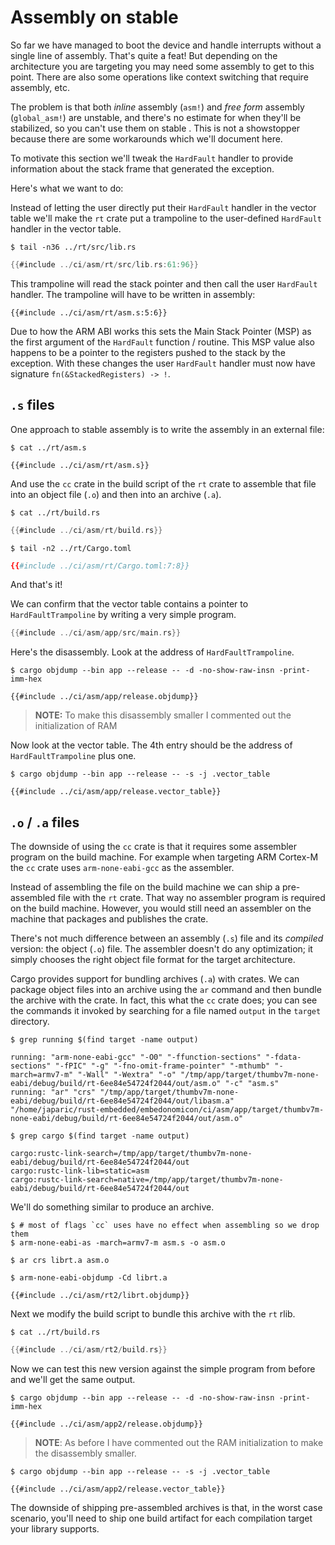 # Assembly on stable

So far we have managed to boot the device and handle interrupts without a single
line of assembly. That's quite a feat! But depending on the architecture you are
targeting you may need some assembly to get to this point. There are also some
operations like context switching that require assembly, etc.

The problem is that both *inline* assembly (`asm!`) and *free form* assembly
(`global_asm!`) are unstable, and there's no estimate for when they'll be
stabilized, so you can't use them on stable . This is not a showstopper because
there are some workarounds which we'll document here.

To motivate this section we'll tweak the `HardFault` handler to provide
information about the stack frame that generated the exception.

Here's what we want to do:

Instead of letting the user directly put their `HardFault` handler in the vector
table we'll make the `rt` crate put a trampoline to the user-defined `HardFault`
handler in the vector table.

``` console
$ tail -n36 ../rt/src/lib.rs
```

``` rust
{{#include ../ci/asm/rt/src/lib.rs:61:96}}
```

This trampoline will read the stack pointer and then call the user `HardFault`
handler. The trampoline will have to be written in assembly:

``` armasm
{{#include ../ci/asm/rt/asm.s:5:6}}
```

Due to how the ARM ABI works this sets the Main Stack Pointer (MSP) as the first
argument of the `HardFault` function / routine. This MSP value also happens to
be a pointer to the registers pushed to the stack by the exception. With these
changes the user `HardFault` handler must now have signature
`fn(&StackedRegisters) -> !`.

## `.s` files

One approach to stable assembly is to write the assembly in an external file:

``` console
$ cat ../rt/asm.s
```

``` armasm
{{#include ../ci/asm/rt/asm.s}}
```

And use the `cc` crate in the build script of the `rt` crate to assemble that
file into an object file (`.o`) and then into an archive (`.a`).

``` console
$ cat ../rt/build.rs
```

``` rust
{{#include ../ci/asm/rt/build.rs}}
```

``` console
$ tail -n2 ../rt/Cargo.toml
```

``` toml
{{#include ../ci/asm/rt/Cargo.toml:7:8}}
```

And that's it!

We can confirm that the vector table contains a pointer to `HardFaultTrampoline`
by writing a very simple program.

``` rust
{{#include ../ci/asm/app/src/main.rs}}
```

Here's the disassembly. Look at the address of `HardFaultTrampoline`.

``` console
$ cargo objdump --bin app --release -- -d -no-show-raw-insn -print-imm-hex
```

``` text
{{#include ../ci/asm/app/release.objdump}}
```

> **NOTE:** To make this disassembly smaller I commented out the initialization
> of RAM

Now look at the vector table. The 4th entry should be the address of
`HardFaultTrampoline` plus one.

``` console
$ cargo objdump --bin app --release -- -s -j .vector_table
```

``` text
{{#include ../ci/asm/app/release.vector_table}}
```

## `.o` / `.a` files

The downside of using the `cc` crate is that it requires some assembler program
on the build machine. For example when targeting ARM Cortex-M the `cc` crate
uses `arm-none-eabi-gcc` as the assembler.

Instead of assembling the file on the build machine we can ship a pre-assembled
file with the `rt` crate. That way no assembler program is required on the build
machine. However, you would still need an assembler on the machine that packages
and publishes the crate.

There's not much difference between an assembly (`.s`) file and its *compiled*
version: the object (`.o`) file. The assembler doesn't do any optimization; it
simply chooses the right object file format for the target architecture.

Cargo provides support for bundling archives (`.a`) with crates. We can package
object files into an archive using the `ar` command and then bundle the archive
with the crate. In fact, this what the `cc` crate does; you can see the commands
it invoked by searching for a file named `output` in the `target` directory.

``` console
$ grep running $(find target -name output)
```

``` text
running: "arm-none-eabi-gcc" "-O0" "-ffunction-sections" "-fdata-sections" "-fPIC" "-g" "-fno-omit-frame-pointer" "-mthumb" "-march=armv7-m" "-Wall" "-Wextra" "-o" "/tmp/app/target/thumbv7m-none-eabi/debug/build/rt-6ee84e54724f2044/out/asm.o" "-c" "asm.s"
running: "ar" "crs" "/tmp/app/target/thumbv7m-none-eabi/debug/build/rt-6ee84e54724f2044/out/libasm.a" "/home/japaric/rust-embedded/embedonomicon/ci/asm/app/target/thumbv7m-none-eabi/debug/build/rt-6ee84e54724f2044/out/asm.o"
```

``` console
$ grep cargo $(find target -name output)
```

``` tetx
cargo:rustc-link-search=/tmp/app/target/thumbv7m-none-eabi/debug/build/rt-6ee84e54724f2044/out
cargo:rustc-link-lib=static=asm
cargo:rustc-link-search=native=/tmp/app/target/thumbv7m-none-eabi/debug/build/rt-6ee84e54724f2044/out
```

We'll do something similar to produce an archive.

``` console
$ # most of flags `cc` uses have no effect when assembling so we drop them
$ arm-none-eabi-as -march=armv7-m asm.s -o asm.o

$ ar crs librt.a asm.o

$ arm-none-eabi-objdump -Cd librt.a
```

``` text
{{#include ../ci/asm/rt2/librt.objdump}}
```

Next we modify the build script to bundle this archive with the `rt` rlib.

``` console
$ cat ../rt/build.rs
```

``` rust
{{#include ../ci/asm/rt2/build.rs}}
```

Now we can test this new version against the simple program from before and
we'll get the same output.

``` console
$ cargo objdump --bin app --release -- -d -no-show-raw-insn -print-imm-hex
```

``` text
{{#include ../ci/asm/app2/release.objdump}}
```

> **NOTE**: As before I have commented out the RAM initialization to make the
> disassembly smaller.

``` console
$ cargo objdump --bin app --release -- -s -j .vector_table
```

``` text
{{#include ../ci/asm/app2/release.vector_table}}
```

The downside of shipping pre-assembled archives is that, in the worst case
scenario, you'll need to ship one build artifact for each compilation target
your library supports.
